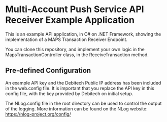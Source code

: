 # Multi-Account Push Service API Receiver Example Application
This is an example API application, in C# on .NET Framework, showing the implementation of a MAPS Transaction Receiver Endpoint.

You can clone this repository, and implement your own logic in the MapsTransactionController class, in the ReceiveTransaction method.

## Pre-defined Configuration

An example API key and the Debitech Public IP address has been included in the web.config file. It is important that you replace the API key in this config file, with the key provided by Debitech on initial setup.

The NLog.config file in the root directory can be used to control the output of the logging. 
More information can be found on the NLog website: https://nlog-project.org/config/

